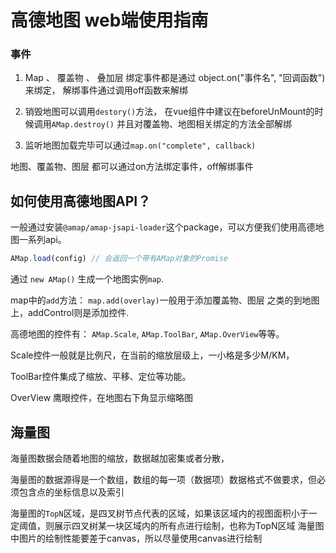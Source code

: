 # 高德地图 web端使用指南

### 事件

1. Map 、 覆盖物 、 叠加层 绑定事件都是通过 object.on("事件名", "回调函数")来绑定， 解绑事件通过调用off函数来解绑


2. 销毁地图可以调用`destory()`方法， 在vue组件中建议在beforeUnMount的时候调用`AMap.destroy()` 并且对覆盖物、地图相关绑定的方法全部解绑

3. 监听地图加载完毕可以通过`map.on("complete", callback)`

地图、覆盖物、图层 都可以通过on方法绑定事件，off解绑事件

## 如何使用高德地图API？

一般通过安装`@amap/amap-jsapi-loader`这个package，可以方便我们使用高德地图一系列api。

```ts
AMap.load(config) // 会返回一个带有AMap对象的Promise
```
通过 `new AMap()` 生成一个地图实例`map`.

map中的`add`方法： `map.add(overlay)`一般用于添加覆盖物、图层
之类的到地图上，addControl则是添加控件.

高德地图的控件有： `AMap.Scale`, `AMap.ToolBar`, `AMap.OverView`等等。

Scale控件一般就是比例尺，在当前的缩放层级上，一小格是多少M/KM，

ToolBar控件集成了缩放、平移、定位等功能。

OverView 鹰眼控件，在地图右下角显示缩略图

## 海量图

海量图数据会随着地图的缩放，数据越加密集或者分散，

海量图的数据源得是一个数组，数组的每一项（数据项）数据格式不做要求，但必须包含点的坐标信息以及索引

海量图的`TopN`区域，是四叉树节点代表的区域，如果该区域内的视图面积小于一定阈值，则展示四叉树某一块区域内的所有点进行绘制，也称为TopN区域
海量图中图片的绘制性能要差于canvas，所以尽量使用canvas进行绘制